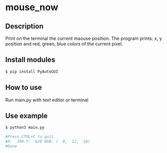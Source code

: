 # mouse_now
## Description
Print on the terminal the current maouse position. 
The program prints: x, y position and red, green, blue colors of the current pixel. 
## Install modules

``` bash
$ pip install PyAutoGUI
``` 

## How to use
Run main.py with text editor or terminal
## Use example
``` bash
$ python3 main.py

#Press CTRL+C to quit.
#X:  300 Y:  628 RGB: (  0,  12,  24)
#Done
``` 
